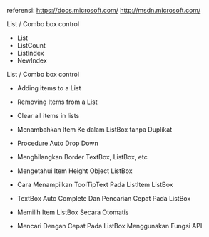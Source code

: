 referensi:
https://docs.microsoft.com/
http://msdn.microsoft.com/

List / Combo box control
* List
* ListCount
* ListIndex
* NewIndex

List / Combo box control
* Adding items to a List
* Removing Items from a List
* Clear all items in lists

* Menambahkan Item Ke dalam ListBox tanpa Duplikat
* Procedure Auto Drop Down
* Menghilangkan Border TextBox, ListBox, etc
* Mengetahui Item Height Object ListBox 
* Cara Menampilkan ToolTipText Pada ListItem ListBox
* TextBox Auto Complete Dan Pencarian Cepat Pada ListBox
* Memilih Item ListBox Secara Otomatis
* Mencari Dengan Cepat Pada ListBox Menggunakan Fungsi API 
